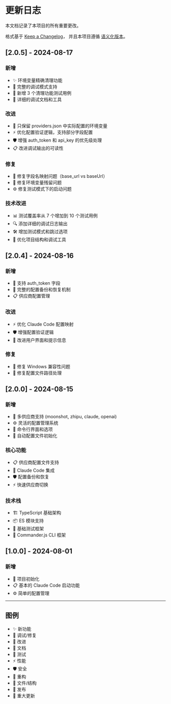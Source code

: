 # 更新日志

本文档记录了本项目的所有重要更改。

格式基于 [Keep a Changelog](https://keepachangelog.com/zh-CN/1.0.0/)，
并且本项目遵循 [语义化版本](https://semver.org/lang/zh-CN/)。

## [2.0.5] - 2024-08-17

### 新增
- ✨ 环境变量精确清理功能
- 🐛 完整的调试模式支持
- 🧪 新增 3 个清理功能测试用例
- 📝 详细的调试文档和工具

### 改进
- 🔧 只保留 providers.json 中实际配置的环境变量
- ⚡ 优化配置验证逻辑，支持部分字段配置
- 🛡️ 增强 auth_token 和 api_key 的优先级处理
- 📋 改进调试输出的可读性

### 修复
- 🐛 修复字段名映射问题（base_url vs baseUrl）
- 🔄 修复环境变量残留问题
- ⚙️ 修复测试模式下的启动问题

### 技术改进
- 📊 测试覆盖率从 7 个增加到 10 个测试用例
- 🔍 添加详细的调试日志输出
- 🛠️ 增加测试模式和跳过选项
- 📁 优化项目结构和调试工具

## [2.0.4] - 2024-08-16

### 新增
- 🎯 支持 auth_token 字段
- 🔄 完整的配置备份和恢复机制
- 📋 供应商配置管理

### 改进
- ⚡ 优化 Claude Code 配置映射
- 🛡️ 增强配置验证逻辑
- 📝 改进用户界面和提示信息

### 修复
- 🐛 修复 Windows 兼容性问题
- 🔧 修复配置文件路径处理

## [2.0.0] - 2024-08-15

### 新增
- 🚀 多供应商支持 (moonshot, zhipu, claude, openai)
- ⚙️ 灵活的配置管理系统
- 🔧 命令行界面和选项
- 📁 自动配置文件初始化

### 核心功能
- 📋 供应商配置文件支持
- 🔄 Claude Code 集成
- 🛡️ 配置备份和恢复
- ⚡ 快速供应商切换

### 技术栈
- 🏗️ TypeScript 基础架构
- 📦 ES 模块支持
- 🧪 基础测试框架
- 📝 Commander.js CLI 框架

## [1.0.0] - 2024-08-01

### 新增
- 🎉 项目初始化
- 📋 基本的 Claude Code 启动功能
- ⚙️ 简单的配置管理

---

## 图例

- ✨ 新功能
- 🐛 调试/修复
- 🔧 改进
- 📝 文档
- 🧪 测试
- ⚡ 性能
- 🛡️ 安全
- 🔄 重构
- 📁 文件/结构
- 🚀 发布
- 🎉 重大更新